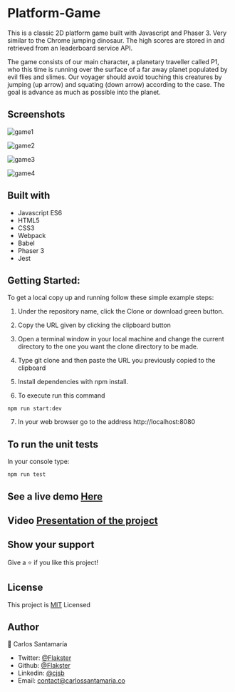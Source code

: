 # Platform-Game
This is a classic 2D platform game built with Javascript and Phaser 3. Very similar to the Chrome jumping dinosaur. The high scores are stored in and retrieved from an leaderboard service API.

The game consists of our main character, a planetary traveller called P1, who this time is running over the surface of a far away planet populated by evil flies and slimes. Our voyager should avoid touching this creatures by jumping (up arrow) and squating (down arrow) according to the case. The goal is advance as much as possible into the planet.


## Screenshots

![game1](https://user-images.githubusercontent.com/53324035/91667256-d66c4500-eac8-11ea-8c5a-f808fa65e546.png)

![game2](https://user-images.githubusercontent.com/53324035/91667258-da986280-eac8-11ea-8389-253edb576465.png)

![game3](https://user-images.githubusercontent.com/53324035/91667259-dd935300-eac8-11ea-9e6a-fd4a7be47b89.png)

![game4](https://user-images.githubusercontent.com/53324035/91667261-e126da00-eac8-11ea-8056-8451cd22981b.png)

 
## Built with

  * Javascript ES6
  * HTML5
  * CSS3
  * Webpack
  * Babel
  * Phaser 3
  * Jest
  
## Getting Started:

To get a local copy up and running follow these simple example steps:

1. Under the repository name, click the Clone or download green button.

2. Copy the URL given by clicking the clipboard button

3. Open a terminal window in your local machine and change the current directory to the one you
   want the clone directory to be made.

4. Type  git clone and then paste the URL you previously copied to the clipboard

5. Install dependencies with npm install.

6. To execute run this command

`npm run start:dev`

7. In your web browser go to the address http://localhost:8080

## To run the unit tests

In your console type:

 `npm run test` 

## See a live demo [Here](https://musing-kepler-db18c5.netlify.app/)

## Video [Presentation of the project](https://www.loom.com/share/3421203f7f9f4e11947b4dadb5097b91) 

## Show your support
Give a ⭐️ if you like this project!
 
## License
This project is [MIT](https://github.com/Flakster/Platform-Game/blob/development/LICENSE) Licensed

## Author

👤 Carlos Santamaría

* Twitter: [@Flakster](https://twitter.com/Flakster )
* Github: [@Flakster](https://github.com/Flakster)
* Linkedin: [@cjsb](https://www.linkedin.com/in/cjsb)
* Email: contact@carlossantamaria.co
